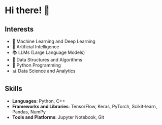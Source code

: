 

# Hi there! 👋


  ## Interests
- 🧠 Machine Learning and Deep Learning
- 🤖 Artificial Intelligence
- 📚 LLMs (Large Language Models)
- 🔢 Data Structures and Algorithms
- 🐍 Python Programming
- 📊 Data Science and Analytics


## Skills
- **Languages**: Python, C++
- **Frameworks and Libraries**: TensorFlow, Keras, PyTorch, Scikit-learn, Pandas, NumPy
- **Tools and Platforms**: Jupyter Notebook, Git





